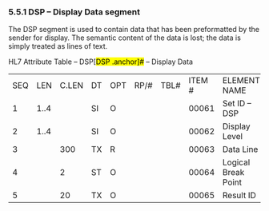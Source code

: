 ### 5.5.1 DSP – Display Data segment

The DSP segment is used to contain data that has been preformatted by the sender for display. The semantic content of the data is lost; the data is simply treated as lines of text.

HL7 Attribute Table – DSP[<mark>DSP .anchor]</mark><mark>#</mark> – Display Data

|     |     |     |     |     |     |     |     |     |
| --- | --- | --- | --- | --- | --- | --- | --- | --- |
| SEQ | LEN | C.LEN | DT | OPT | RP/# | TBL# | ITEM # | ELEMENT NAME |
| 1 | 1..4 |  | SI | O |  |  | 00061 | Set ID – DSP |
| 2 | 1..4 |  | SI | O |  |  | 00062 | Display Level |
| 3 |  | 300 | TX | R |  |  | 00063 | Data Line |
| 4 |  | 2 | ST | O |  |  | 00064 | Logical Break Point |
| 5 |  | 20 | TX | O |  |  | 00065 | Result ID |

